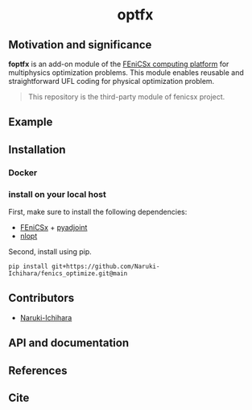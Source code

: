 <h1 align=center>optfx</a></h1>

<!-- # Short Description -->
<!-- # Badges -->

## Motivation and significance
**foptfx** is an add-on module of the [FEniCSx computing platform](https://fenicsproject.org/) for multiphysics optimization problems. 
This module enables reusable and straightforward UFL coding for physical optimization problem.

>This repository is the third-party module of fenicsx project.

## Example
## Installation
### Docker

### install on your local host
First, make sure to install the following dependencies:

* [FEniCSx](https://fenicsproject.org/) + [pyadjoint](https://github.com/dolfin-adjoint/pyadjoint)
* [nlopt](https://github.com/stevengj/nlopt/)

Second, install using pip.
```
pip install git+https://github.com/Naruki-Ichihara/fenics_optimize.git@main
```
## Contributors

- [Naruki-Ichihara](https://github.com/Naruki-Ichihara)

## API and documentation

## References
## Cite

